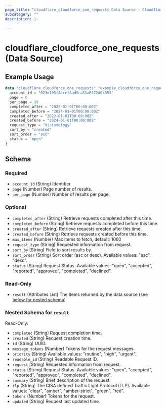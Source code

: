 ```yaml
---
page_title: "cloudflare_cloudforce_one_requests Data Source - Cloudflare"
subcategory: ""
description: |-
  
---
```


# cloudflare_cloudforce_one_requests (Data Source)



## Example Usage

```terraform
data "cloudflare_cloudforce_one_requests" "example_cloudforce_one_requests" {
  account_id = "023e105f4ecef8ad9ca31a8372d0c353"
  page = 0
  per_page = 10
  completed_after = "2022-01-01T00:00:00Z"
  completed_before = "2024-01-01T00:00:00Z"
  created_after = "2022-01-01T00:00:00Z"
  created_before = "2024-01-01T00:00:00Z"
  request_type = "Victomology"
  sort_by = "created"
  sort_order = "asc"
  status = "open"
}
```

<!-- schema generated by tfplugindocs -->
## Schema

### Required

- `account_id` (String) Identifier.
- `page` (Number) Page number of results.
- `per_page` (Number) Number of results per page.

### Optional

- `completed_after` (String) Retrieve requests completed after this time.
- `completed_before` (String) Retrieve requests completed before this time.
- `created_after` (String) Retrieve requests created after this time.
- `created_before` (String) Retrieve requests created before this time.
- `max_items` (Number) Max items to fetch, default: 1000
- `request_type` (String) Requested information from request.
- `sort_by` (String) Field to sort results by.
- `sort_order` (String) Sort order (asc or desc).
Available values: "asc", "desc".
- `status` (String) Request Status.
Available values: "open", "accepted", "reported", "approved", "completed", "declined".

### Read-Only

- `result` (Attributes List) The items returned by the data source (see [below for nested schema](#nestedatt--result))

<a id="nestedatt--result"></a>
### Nested Schema for `result`

Read-Only:

- `completed` (String) Request completion time.
- `created` (String) Request creation time.
- `id` (String) UUID.
- `message_tokens` (Number) Tokens for the request messages.
- `priority` (String) Available values: "routine", "high", "urgent".
- `readable_id` (String) Readable Request ID.
- `request` (String) Requested information from request.
- `status` (String) Request Status.
Available values: "open", "accepted", "reported", "approved", "completed", "declined".
- `summary` (String) Brief description of the request.
- `tlp` (String) The CISA defined Traffic Light Protocol (TLP).
Available values: "clear", "amber", "amber-strict", "green", "red".
- `tokens` (Number) Tokens for the request.
- `updated` (String) Request last updated time.


